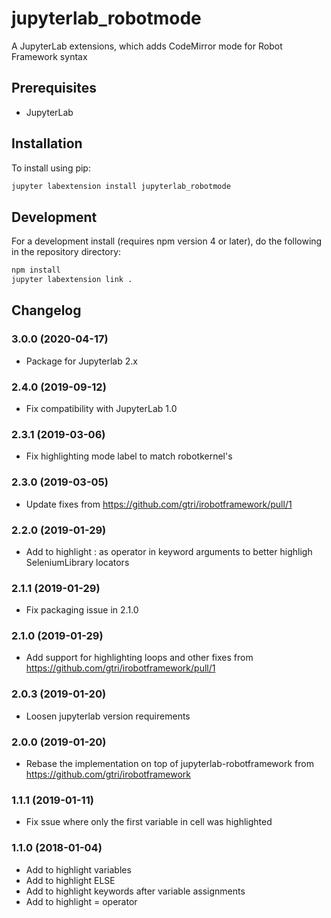 # jupyterlab_robotmode

A JupyterLab extensions, which adds CodeMirror mode for Robot Framework syntax


## Prerequisites

* JupyterLab

## Installation

To install using pip:

```bash
jupyter labextension install jupyterlab_robotmode
```

## Development

For a development install (requires npm version 4 or later), do the following in the repository directory:

```bash
npm install
jupyter labextension link .
```

## Changelog

### 3.0.0 (2020-04-17)

- Package for Jupyterlab 2.x

### 2.4.0 (2019-09-12)

- Fix compatibility with JupyterLab 1.0

### 2.3.1 (2019-03-06)

- Fix highlighting mode label to match robotkernel's

### 2.3.0 (2019-03-05)

- Update fixes from
  https://github.com/gtri/irobotframework/pull/1

### 2.2.0 (2019-01-29)

- Add to highlight : as operator in keyword arguments to better
  highligh SeleniumLibrary locators

### 2.1.1 (2019-01-29)

- Fix packaging issue in 2.1.0

### 2.1.0 (2019-01-29)

- Add support for highlighting loops and other fixes from
  https://github.com/gtri/irobotframework/pull/1

### 2.0.3 (2019-01-20)

- Loosen jupyterlab version requirements

### 2.0.0 (2019-01-20)

- Rebase the implementation on top of jupyterlab-robotframework from
  https://github.com/gtri/irobotframework

### 1.1.1 (2019-01-11)

- Fix ssue where only the first variable in cell was highlighted

### 1.1.0 (2018-01-04)

- Add to highlight variables
- Add to highlight ELSE
- Add to highlight keywords after variable assignments
- Add to highlight = operator
